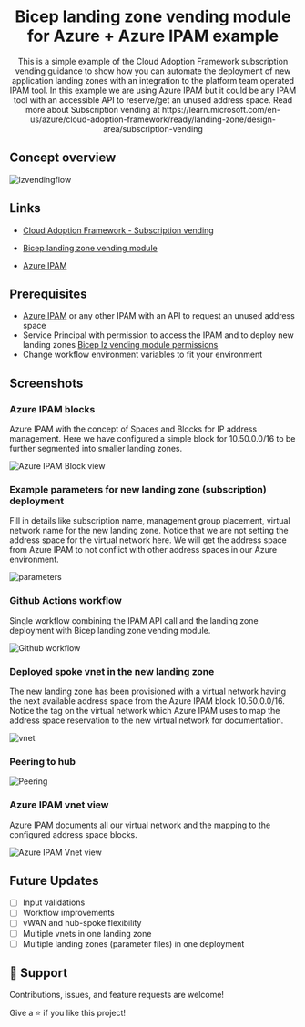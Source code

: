 <h1 align="center">Bicep landing zone vending module for Azure + Azure IPAM example </h1>

<p align="center">This is a simple example of the Cloud Adoption Framework subscription vending guidance to show how you can automate the deployment of new application landing zones with an integration to the platform team operated IPAM tool. In this example we are using Azure IPAM but it could be any IPAM tool with an accessible API to reserve/get an unused address space. Read more about Subscription vending at https://learn.microsoft.com/en-us/azure/cloud-adoption-framework/ready/landing-zone/design-area/subscription-vending</p>

## Concept overview

![lzvendingflow](https://user-images.githubusercontent.com/98233333/229721561-7a67062d-ebf6-4453-abf4-322e437dc70e.png)


## Links

- [Cloud Adoption Framework - Subscription vending](https://learn.microsoft.com/en-us/azure/cloud-adoption-framework/ready/landing-zone/design-area/subscription-vending "Cloud Adoption Framework - Subscription vending")

- [Bicep landing zone vending module](https://github.com/Azure/bicep-lz-vending "Bicep landing zone vending module for Azure repo")

- [Azure IPAM](https://github.com/Azure/ipam "Azure IPAM repo")

## Prerequisites 

- [Azure IPAM](https://azure.github.io/ipam/#/deployment/README "Azure IPAM") or any other IPAM with an API to request an unused address space
- Service Principal with permission to access the IPAM and to deploy new landing zones [Bicep lz vending module permissions](https://github.com/azure/bicep-lz-vending/wiki/permissions)
- Change workflow environment variables to fit your environment

## Screenshots

### Azure IPAM blocks
Azure IPAM with the concept of Spaces and Blocks for IP address management. Here we have configured a simple block for 10.50.0.0/16 to be further segmented into smaller landing zones. 

![Azure IPAM Block view](https://user-images.githubusercontent.com/98233333/229759410-12747ac1-b264-4afd-ac1e-d004b0e72a20.png)

### Example parameters for new landing zone (subscription) deployment
Fill in details like subscription name, management group placement, virtual network name for the new landing zone. Notice that we are not setting the address space for the virtual network here. We will get the address space from Azure IPAM to not conflict with other address spaces in our Azure environment. 

![parameters](https://user-images.githubusercontent.com/98233333/229581348-c0f4787c-5e3e-4804-a1b1-6edc9b6e7ca3.png)

### Github Actions workflow 

Single workflow combining the IPAM API call and the landing zone deployment with Bicep landing zone vending module. 

![Github workflow](https://user-images.githubusercontent.com/98233333/229730184-b7b190c7-d922-455a-b45b-0ff6966dde79.png)

### Deployed spoke vnet in the new landing zone

The new landing zone has been provisioned with a virtual network having the next available address space from the Azure IPAM block 10.50.0.0/16. Notice the tag on the virtual network which Azure IPAM uses to map the address space reservation to the new virtual network for documentation.

![vnet](https://user-images.githubusercontent.com/98233333/229760276-312c2b91-6298-42e2-8d5b-ca7898ad9f25.png)

### Peering to hub 

![Peering](https://user-images.githubusercontent.com/98233333/229760611-4d9cb94f-3ce2-4041-95ff-b4a71f884623.png)

### Azure IPAM vnet view 

Azure IPAM documents all our virtual network and the mapping to the configured address space blocks.

![Azure IPAM Vnet view](https://user-images.githubusercontent.com/98233333/229759101-d3dc1149-aca2-4a7e-8b94-9249f1f72f96.png)

## Future Updates

- [ ] Input validations
- [ ] Workflow improvements
- [ ] vWAN and hub-spoke flexibility
- [ ] Multiple vnets in one landing zone
- [ ] Multiple landing zones (parameter files) in one deployment

## 🤝 Support

Contributions, issues, and feature requests are welcome!

Give a ⭐️ if you like this project!

